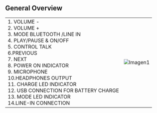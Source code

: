 ## General Overview

|  |  |
|:-------|:-------|
|1.	VOLUME - <br> 2. VOLUME + <br> 3. MODE BLUETOOTH /LINE IN <br> 4. PLAY/PAUSE & ON/OFF <br> 5. CONTROL TALK <br> 6.PREVIOUS <br> 7.	NEXT <br> 8. POWER ON INDICATOR <br> 9. MICROPHONE <br> 10.HEADPHONES OUTPUT <br> 11. CHARGE LED INDICATOR <br> 12. USB CONNECTION FOR BATTERY CHARGE <br> 13. MODE LED INDICATOR <br> 14.LINE-IN CONNECTION <br> |![Imagen1](http://static.energysistem.com/images/manuals/39692/539828f7e58f9.jpg)|

